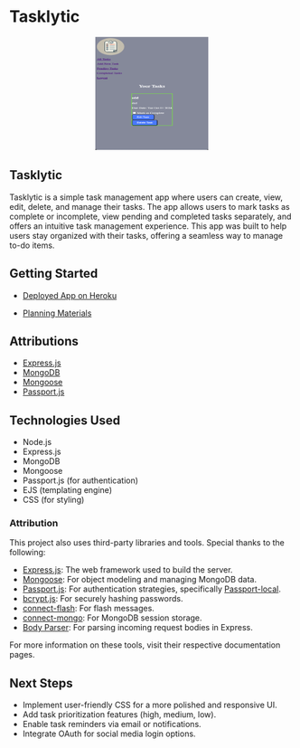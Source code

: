 # Tasklytic

<p align="center">
  <img src="https://github.com/Keya-Moradi/tasklytic/blob/main/Public/images/TasklyticHome.png" alt="Tasklytic Home" width="200" height="200">
</p>

## Tasklytic

Tasklytic is a simple task management app where users can create, view, edit, delete, and manage their tasks. The app allows users to mark tasks as complete or incomplete, view pending and completed tasks separately, and offers an intuitive task management experience. This app was built to help users stay organized with their tasks, offering a seamless way to manage to-do items.

## Getting Started

- [Deployed App on Heroku](https://tasklytic-05d2d8df9e4e.herokuapp.com/users/login)

- [Planning Materials](https://trello.com/b/u1LgmzUw/unit-2-project-tasklytic-to-do-list-app)

## Attributions

- [Express.js](https://expressjs.com/)
- [MongoDB](https://www.mongodb.com/)
- [Mongoose](https://mongoosejs.com/)
- [Passport.js](http://www.passportjs.org/)

## Technologies Used

- Node.js
- Express.js
- MongoDB
- Mongoose
- Passport.js (for authentication)
- EJS (templating engine)
- CSS (for styling)

### Attribution

This project also uses third-party libraries and tools. Special thanks to the following:

- [Express.js](https://expressjs.com/): The web framework used to build the server.
- [Mongoose](https://mongoosejs.com/): For object modeling and managing MongoDB data.
- [Passport.js](http://www.passportjs.org/docs/): For authentication strategies, specifically [Passport-local](http://www.passportjs.org/packages/passport-local/).
- [bcrypt.js](https://www.npmjs.com/package/bcryptjs): For securely hashing passwords.
- [connect-flash](https://github.com/jaredhanson/connect-flash): For flash messages.
- [connect-mongo](https://www.npmjs.com/package/connect-mongo): For MongoDB session storage.
- [Body Parser](https://www.npmjs.com/package/body-parser): For parsing incoming request bodies in Express.

For more information on these tools, visit their respective documentation pages.

## Next Steps

- Implement user-friendly CSS for a more polished and responsive UI.
- Add task prioritization features (high, medium, low).
- Enable task reminders via email or notifications.
- Integrate OAuth for social media login options.
